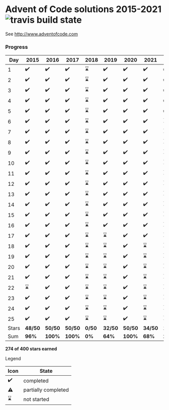 # Advent of Code solutions 2015-2021 ![travis build state](https://travis-ci.org/chrlembeck/aoc2017.svg?branch=master)

See http://www.adventofcode.com

### Progress

Day   | 2015               | 2016                | 2017                | 2018                | 2019               | 2020               | 2021               | 2022
----- |--------------------| ------------------- | ------------------- | ------------------- | ------------------ |--------------------|--------------------| ------------------  
  1   | :heavy_check_mark: | :heavy_check_mark:  | :heavy_check_mark:  | :hourglass:         | :heavy_check_mark: | :heavy_check_mark: | :heavy_check_mark: | :heavy_check_mark:
  2   | :heavy_check_mark: | :heavy_check_mark:  | :heavy_check_mark:  | :hourglass:         | :heavy_check_mark: | :heavy_check_mark: | :heavy_check_mark: | :heavy_check_mark:
  3   | :heavy_check_mark: | :heavy_check_mark:  | :heavy_check_mark:  | :hourglass:         | :heavy_check_mark: | :heavy_check_mark: | :heavy_check_mark: | :heavy_check_mark:
  4   | :heavy_check_mark: | :heavy_check_mark:  | :heavy_check_mark:  | :hourglass:         | :heavy_check_mark: | :heavy_check_mark: | :heavy_check_mark: | :heavy_check_mark:
  5   | :heavy_check_mark: | :heavy_check_mark:  | :heavy_check_mark:  | :hourglass:         | :heavy_check_mark: | :heavy_check_mark: | :heavy_check_mark: | :heavy_check_mark:
  6   | :heavy_check_mark: | :heavy_check_mark:  | :heavy_check_mark:  | :hourglass:         | :heavy_check_mark: | :heavy_check_mark: | :heavy_check_mark: | :hourglass:
  7   | :heavy_check_mark: | :heavy_check_mark:  | :heavy_check_mark:  | :hourglass:         | :heavy_check_mark: | :heavy_check_mark: | :heavy_check_mark: | :hourglass:
  8   | :heavy_check_mark: | :heavy_check_mark:  | :heavy_check_mark:  | :hourglass:         | :heavy_check_mark: | :heavy_check_mark: | :heavy_check_mark: | :hourglass:
  9   | :heavy_check_mark: | :heavy_check_mark:  | :heavy_check_mark:  | :hourglass:         | :heavy_check_mark: | :heavy_check_mark: | :heavy_check_mark: | :hourglass:
  10  | :heavy_check_mark: | :heavy_check_mark:  | :heavy_check_mark:  | :hourglass:         | :heavy_check_mark: | :heavy_check_mark: | :heavy_check_mark: | :hourglass:
  11  | :heavy_check_mark: | :heavy_check_mark:  | :heavy_check_mark:  | :hourglass:         | :heavy_check_mark: | :heavy_check_mark: | :heavy_check_mark: | :hourglass:
  12  | :heavy_check_mark: | :heavy_check_mark:  | :heavy_check_mark:  | :hourglass:         | :heavy_check_mark: | :heavy_check_mark: | :heavy_check_mark: | :hourglass:
  13  | :heavy_check_mark: | :heavy_check_mark:  | :heavy_check_mark:  | :hourglass:         | :heavy_check_mark: | :heavy_check_mark: | :heavy_check_mark: | :hourglass:
  14  | :heavy_check_mark: | :heavy_check_mark:  | :heavy_check_mark:  | :hourglass:         | :heavy_check_mark: | :heavy_check_mark: | :heavy_check_mark: | :hourglass:
  15  | :heavy_check_mark: | :heavy_check_mark:  | :heavy_check_mark:  | :hourglass:         | :heavy_check_mark: | :heavy_check_mark: | :heavy_check_mark: | :hourglass:
  16  | :heavy_check_mark: | :heavy_check_mark:  | :heavy_check_mark:  | :hourglass:         | :heavy_check_mark: | :heavy_check_mark: | :heavy_check_mark: | :hourglass:
  17  | :heavy_check_mark: | :heavy_check_mark:  | :heavy_check_mark:  | :hourglass:         | :hourglass:        | :heavy_check_mark: | :heavy_check_mark: | :hourglass:
  18  | :heavy_check_mark: | :heavy_check_mark:  | :heavy_check_mark:  | :hourglass:         | :hourglass:        | :heavy_check_mark: | :hourglass:        | :hourglass:
  19  | :heavy_check_mark: | :heavy_check_mark:  | :heavy_check_mark:  | :hourglass:         | :hourglass:        | :heavy_check_mark: | :hourglass:        | :hourglass:
  20  | :heavy_check_mark: | :heavy_check_mark:  | :heavy_check_mark:  | :hourglass:         | :hourglass:        | :heavy_check_mark: | :hourglass:        | :hourglass:  
  21  | :heavy_check_mark: | :heavy_check_mark:  | :heavy_check_mark:  | :hourglass:         | :hourglass:        | :heavy_check_mark: | :hourglass:        | :hourglass:
  22  | :hourglass:        | :heavy_check_mark:  | :heavy_check_mark:  | :hourglass:         | :hourglass:        | :heavy_check_mark: | :hourglass:        | :hourglass:
  23  | :heavy_check_mark: | :heavy_check_mark:  | :heavy_check_mark:  | :hourglass:         | :hourglass:        | :heavy_check_mark: | :hourglass:        | :hourglass:
  24  | :heavy_check_mark: | :heavy_check_mark:  | :heavy_check_mark:  | :hourglass:         | :hourglass:        | :heavy_check_mark: | :hourglass:        | :hourglass:
  25  | :heavy_check_mark: | :heavy_check_mark:  | :heavy_check_mark:  | :hourglass:         | :hourglass:        | :heavy_check_mark: | :hourglass:        | :hourglass:
Stars | **48/50**          | **50/50**           | **50/50**           | **0/50**            | **32/50**          | **50/50**          | **34/50**          | **10/50**
 Sum  | **96%**            | **100%**            | **100%**            | **0%**              | **64%**            | **100%**           | **68%**            | **20%**
 
**274 of 400 stars earned**

Legend

Icon               | State
------------------ | --------------------
:heavy_check_mark: | completed 
:warning:          | partially completed 
:hourglass:        | not started 